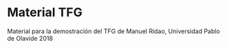 # Material TFG
Material para la demostración del TFG de Manuel Ridao, Universidad Pablo de Olavide 2018
